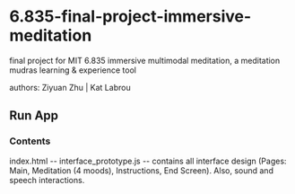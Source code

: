 # 6.835-final-project-immersive-meditation
final project for MIT 6.835 immersive multimodal meditation, a meditation mudras learning &amp; experience tool

authors: Ziyuan Zhu | Kat Labrou

## Run App


### Contents

index.html  -- 
interface_prototype.js   --  contains all interface design (Pages: Main, Meditation (4 moods), Instructions, End Screen). Also, sound and speech interactions. 
